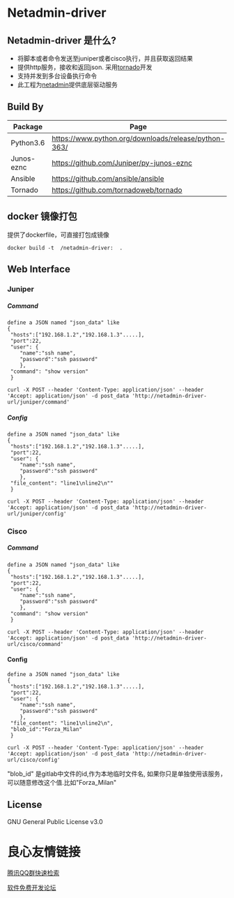 # Netadmin-driver
## Netadmin-driver 是什么?
- 将脚本或者命令发送至juniper或者cisco执行，并且获取返回结果
- 提供http服务，接收和返回json. 采用[tornado](https://github.com/tornadoweb/tornado)开发
- 支持并发到多台设备执行命令
- 此工程为[netadmin](https://gitee.com/pippozq/netadmin)提供底层驱动服务
## Build  By

Package | Page
---|---
Python3.6|https://www.python.org/downloads/release/python-363/
Junos-eznc | https://github.com/Juniper/py-junos-eznc
Ansible | https://github.com/ansible/ansible
Tornado |https://github.com/tornadoweb/tornado


## docker 镜像打包
提供了dockerfile，可直接打包成镜像
```
docker build -t  /netadmin-driver:  .

```

## Web Interface

### Juniper
#####  Command

```
define a JSON named "json_data" like
{
 "hosts":["192.168.1.2","192.168.1.3".....],
 "port":22,
 "user": {
    "name":"ssh name",
    "password":"ssh password"
    },
 "command": "show version"
 }
```

```
curl -X POST --header 'Content-Type: application/json' --header 'Accept: application/json' -d post_data 'http://netadmin-driver-url/juniper/command'
```
#####  Config

```
define a JSON named "json_data" like
{
 "hosts":["192.168.1.2","192.168.1.3".....],
 "port":22,
 "user": {
    "name":"ssh name",
    "password":"ssh password"
    },
 "file_content": "line1\nline2\n""
 }
```
```
curl -X POST --header 'Content-Type: application/json' --header 'Accept: application/json' -d post_data 'http://netadmin-driver-url/juniper/config'
```



### Cisco
##### Command

```
define a JSON named "json_data" like
{
 "hosts":["192.168.1.2","192.168.1.3".....],
 "port":22,
 "user": {
    "name":"ssh name",
    "password":"ssh password"
    },
 "command": "show version"
 }
```

```
curl -X POST --header 'Content-Type: application/json' --header 'Accept: application/json' -d post_data 'http://netadmin-driver-url/cisco/command'
```
#### Config

```
define a JSON named "json_data" like
{
 "hosts":["192.168.1.2","192.168.1.3".....],
 "port":22,
 "user": {
    "name":"ssh name",
    "password":"ssh password"
    },
 "file_content": "line1\nline2\n",
 "blob_id":"Forza_Milan"
 }
```
```
curl -X POST --header 'Content-Type: application/json' --header 'Accept: application/json' -d post_data 'http://netadmin-driver-url/cisco/config'
```
"blob_id" 是gitlab中文件的id,作为本地临时文件名, 如果你只是单独使用该服务，可以随意修改这个值.比如"Forza_Milan"

## License
GNU General Public License v3.0

 # 良心友情链接

[腾讯QQ群快速检索](http://u.720life.cn/s/8cf73f7c)

[软件免费开发论坛](http://u.720life.cn/s/bbb01dc0)